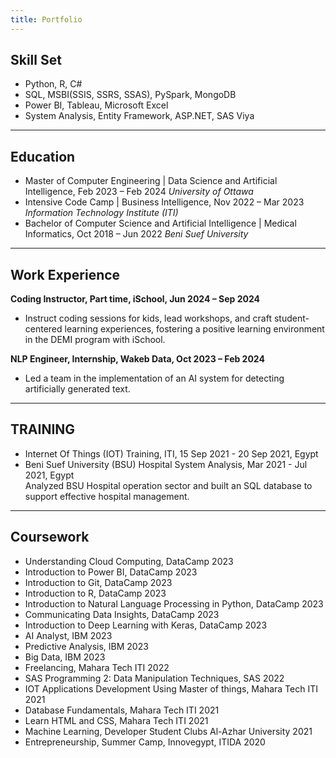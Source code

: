 ```yaml
---
title: Portfolio
---
```


## Skill Set 
- Python, R, C#
- SQL, MSBI(SSIS, SSRS, SSAS), PySpark, MongoDB
- Power BI, Tableau, Microsoft Excel
- System Analysis, Entity Framework, ASP.NET, SAS Viya
  
---

## Education
- Master of Computer Engineering | Data Science and Artificial Intelligence,	Feb 2023 – Feb 2024
   _University of Ottawa_
- Intensive Code Camp | Business Intelligence,	Nov 2022 – Mar 2023
  _Information Technology Institute (ITI)_
- Bachelor of Computer Science and Artificial Intelligence | Medical Informatics, 	Oct 2018 – Jun 2022
  _Beni Suef University_

---

## Work Experience 
**Coding Instructor, Part time, iSchool, Jun 2024 – Sep 2024**
- Instruct coding sessions for kids, lead workshops, and craft student-centered learning experiences, fostering a positive learning environment in the DEMI program with iSchool. 

**NLP Engineer, Internship, Wakeb Data, Oct 2023 – Feb 2024**
- Led a team in the implementation of an AI system for detecting artificially generated text.

---

## TRAINING
- Internet Of Things (IOT) Training, ITI, 15 Sep 2021 - 20 Sep 2021, Egypt
- Beni Suef University (BSU) Hospital System Analysis, Mar 2021 - Jul 2021, Egypt
<br>Analyzed BSU Hospital operation sector and built an SQL database to support effective hospital management.

---

## Coursework 
-	Understanding Cloud Computing, DataCamp	 2023
-	Introduction to Power BI, DataCamp 	2023
-	Introduction to Git, DataCamp 	2023
-	Introduction to R, DataCamp 	2023
-	Introduction to Natural Language Processing in Python, DataCamp 	2023
-	Communicating Data Insights, DataCamp 	2023
-	Introduction to Deep Learning with Keras, DataCamp 	2023
-	AI Analyst, IBM 	2023
-	Predictive Analysis, IBM 	2023
-	Big Data, IBM 	2023
-	Freelancing, Mahara Tech ITI 	2022
-	SAS Programming 2: Data Manipulation Techniques, SAS 	2022
-	IOT Applications Development Using Master of things, Mahara Tech ITI	2021
-	Database Fundamentals, Mahara Tech ITI	2021
-	Learn HTML and CSS, Mahara Tech ITI	2021
-	Machine Learning, Developer Student Clubs Al-Azhar University 	2021
-	Entrepreneurship, Summer Camp, Innovegypt, ITIDA	2020
